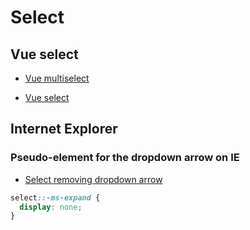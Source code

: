 # Select

## Vue select

- [Vue multiselect](https://github.com/monterail/vue-multiselect)

- [Vue select](https://github.com/sagalbot/vue-select)

## Internet Explorer

### Pseudo-element for the dropdown arrow on IE

- [Select removing dropdown arrow](http://stackoverflow.com/questions/16603979/select-removing-dropdown-arrow)

```css
select::-ms-expand {
  display: none;
}
```
